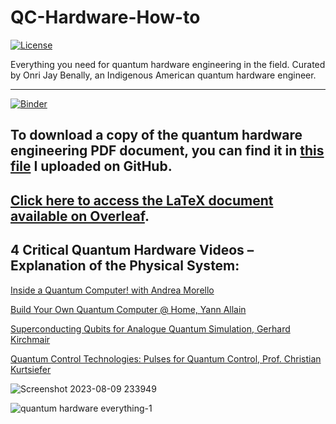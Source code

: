 # QC-Hardware-How-to

[![License](https://img.shields.io/badge/Creative_Commons-License-green)](https://choosealicense.com/licenses/cc-by-4.0)

Everything you need for quantum hardware engineering in the field. Curated by Onri Jay Benally, an Indigenous American quantum hardware engineer.
__________________________________________________________________________________________________________________________________________________
[![Binder](https://mybinder.org/badge_logo.svg)](https://mybinder.org/v2/gh/OJB-Quantum/QC-Hardware-How-to/main)

## To download a copy of the quantum hardware engineering PDF document, you can find it in [this file](https://github.com/OJB-Quantum/QC-Hardware-How-to/blob/main/Everything_You_Need_for_Quantum_Hardware_Engineering.pdf) I uploaded on GitHub.

## [Click here to access the LaTeX document available on Overleaf](https://www.overleaf.com/read/xmrssbbxhsxy).

## 4 Critical Quantum Hardware Videos – Explanation of the Physical System:

[Inside a Quantum Computer! with Andrea Morello](https://youtu.be/k_QeSOIDiEM?si=M1-GYha-9GuKNYLL)

[Build Your Own Quantum Computer @ Home, Yann Allain](https://media.ccc.de/v/36c3-10808-build_you_own_quantum_computer_home_-_99_of_discount_-_hacker_style#t=1105)

[Superconducting Qubits for Analogue Quantum Simulation, Gerhard Kirchmair](https://youtu.be/BAt2PFVQE3w?si=044mUesj0tcRSOl9)

[Quantum Control Technologies: Pulses for Quantum Control, Prof. Christian Kurtsiefer](https://youtu.be/1S0EAnooQMc?si=CjhltpPrmBYW-sm4)


![Screenshot 2023-08-09 233949](https://github.com/OJB-Quantum/QC-Hardware-How-to/assets/88035770/e8c8e544-3aad-4234-a939-087746001ffa)

![quantum hardware everything-1](https://github.com/OJB-Quantum/QC-Hardware-How-to/assets/88035770/a01deb0a-55b0-4457-85e2-950dd7aad35f)
